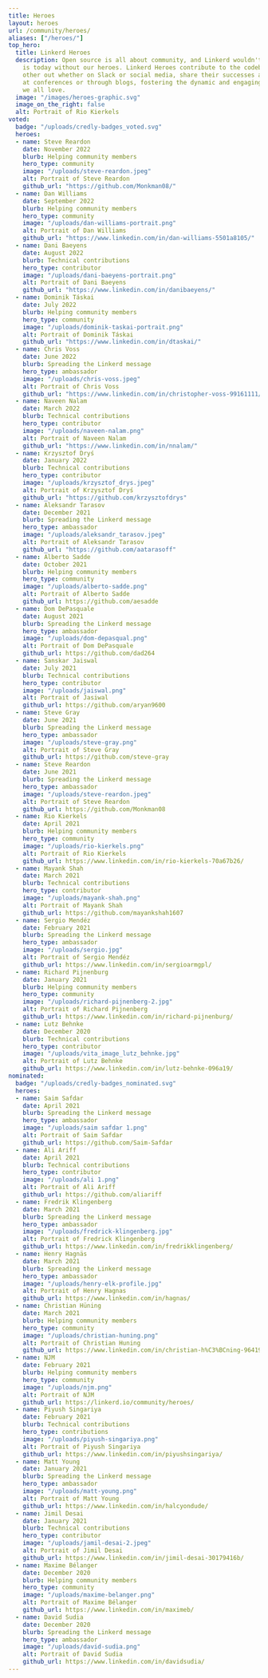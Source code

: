 ```yaml
---
title: Heroes
layout: heroes
url: /community/heroes/
aliases: ["/heroes/"]
top_hero:
  title: Linkerd Heroes
  description: Open source is all about community, and Linkerd wouldn't be what it
    is today without our heroes. Linkerd Heroes contribute to the codebase, help each
    other out whether on Slack or social media, share their successes and failures
    at conferences or through blogs, fostering the dynamic and engaging community
    we all love.
  image: "/images/heroes-graphic.svg"
  image_on_the_right: false
  alt: Portrait of Rio Kierkels
voted:
  badge: "/uploads/credly-badges_voted.svg"
  heroes:
  - name: Steve Reardon
    date: November 2022
    blurb: Helping community members
    hero_type: community
    image: "/uploads/steve-reardon.jpeg"
    alt: Portrait of Steve Reardon
    github_url: "https://github.com/Monkman08/"
  - name: Dan Williams
    date: September 2022
    blurb: Helping community members
    hero_type: community
    image: "/uploads/dan-williams-portrait.png"
    alt: Portrait of Dan Williams
    github_url: "https://www.linkedin.com/in/dan-williams-5501a8105/"
  - name: Dani Baeyens
    date: August 2022
    blurb: Technical contributions
    hero_type: contributor
    image: "/uploads/dani-baeyens-portrait.png"
    alt: Portrait of Dani Baeyens
    github_url: "https://www.linkedin.com/in/danibaeyens/"
  - name: Dominik Táskai
    date: July 2022
    blurb: Helping community members
    hero_type: community
    image: "/uploads/dominik-taskai-portrait.png"
    alt: Portrait of Dominik Táskai
    github_url: "https://www.linkedin.com/in/dtaskai/"
  - name: Chris Voss
    date: June 2022
    blurb: Spreading the Linkerd message
    hero_type: ambassador
    image: "/uploads/chris-voss.jpeg"
    alt: Portrait of Chris Voss
    github_url: "https://www.linkedin.com/in/christopher-voss-99161111/"
  - name: Naveen Nalam
    date: March 2022
    blurb: Technical contributions
    hero_type: contributor
    image: "/uploads/naveen-nalam.png"
    alt: Portrait of Naveen Nalam
    github_url: "https://www.linkedin.com/in/nnalam/"
  - name: Krzysztof Dryś
    date: January 2022
    blurb: Technical contributions
    hero_type: contributor
    image: "/uploads/krzysztof_drys.jpeg"
    alt: Portrait of Krzysztof Dryś
    github_url: "https://github.com/krzysztofdrys"
  - name: Aleksandr Tarasov
    date: December 2021
    blurb: Spreading the Linkerd message
    hero_type: ambassador
    image: "/uploads/aleksandr_tarasov.jpeg"
    alt: Portrait of Aleksandr Tarasov
    github_url: "https://github.com/aatarasoff"
  - name: Alberto Sadde
    date: October 2021
    blurb: Helping community members
    hero_type: community
    image: "/uploads/alberto-sadde.png"
    alt: Portrait of Alberto Sadde
    github_url: https://github.com/aesadde
  - name: Dom DePasquale
    date: August 2021
    blurb: Spreading the Linkerd message
    hero_type: ambassador
    image: "/uploads/dom-depasqual.png"
    alt: Portrait of Dom DePasquale
    github_url: https://github.com/dad264
  - name: Sanskar Jaiswal
    date: July 2021
    blurb: Technical contributions
    hero_type: contributor
    image: "/uploads/jaiswal.png"
    alt: Portrait of Jasiwal
    github_url: https://github.com/aryan9600
  - name: Steve Gray
    date: June 2021
    blurb: Spreading the Linkerd message
    hero_type: ambassador
    image: "/uploads/steve-gray.png"
    alt: Portrait of Steve Gray
    github_url: https://github.com/steve-gray
  - name: Steve Reardon
    date: June 2021
    blurb: Spreading the Linkerd message
    hero_type: ambassador
    image: "/uploads/steve-reardon.jpeg"
    alt: Portrait of Steve Reardon
    github_url: https://github.com/Monkman08
  - name: Rio Kierkels
    date: April 2021
    blurb: Helping community members
    hero_type: community
    image: "/uploads/rio-kierkels.png"
    alt: Portrait of Rio Kierkels
    github_url: https://www.linkedin.com/in/rio-kierkels-70a67b26/
  - name: Mayank Shah
    date: March 2021
    blurb: Technical contributions
    hero_type: contributor
    image: "/uploads/mayank-shah.png"
    alt: Portrait of Mayank Shah
    github_url: https://github.com/mayankshah1607
  - name: Sergio Mendéz
    date: February 2021
    blurb: Spreading the Linkerd message
    hero_type: ambassador
    image: "/uploads/sergio.jpg"
    alt: Portrait of Sergio Mendéz
    github_url: https://www.linkedin.com/in/sergioarmgpl/
  - name: Richard Pijnenburg
    date: January 2021
    blurb: Helping community members
    hero_type: community
    image: "/uploads/richard-pijnenberg-2.jpg"
    alt: Portrait of Richard Pijnenberg
    github_url: https://www.linkedin.com/in/richard-pijnenburg/
  - name: Lutz Behnke
    date: December 2020
    blurb: Technical contributions
    hero_type: contributor
    image: "/uploads/vita_image_lutz_behnke.jpg"
    alt: Portrait of Lutz Behnke
    github_url: https://www.linkedin.com/in/lutz-behnke-096a19/
nominated:
  badge: "/uploads/credly-badges_nominated.svg"
  heroes:
  - name: Saim Safdar
    date: April 2021
    blurb: Spreading the Linkerd message
    hero_type: ambassador
    image: "/uploads/saim safdar 1.png"
    alt: Portrait of Saim Safdar
    github_url: https://github.com/Saim-Safdar
  - name: Ali Ariff
    date: April 2021
    blurb: Technical contributions
    hero_type: contributor
    image: "/uploads/ali 1.png"
    alt: Portrait of Ali Ariff
    github_url: https://github.com/aliariff
  - name: Fredrik Klingenberg
    date: March 2021
    blurb: Spreading the Linkerd message
    hero_type: ambassador
    image: "/uploads/fredrick-klingenberg.jpg"
    alt: Portrait of Fredrick Klingenberg
    github_url: https://www.linkedin.com/in/fredrikklingenberg/
  - name: Henry Hagnäs
    date: March 2021
    blurb: Spreading the Linkerd message
    hero_type: ambassador
    image: "/uploads/henry-elk-profile.jpg"
    alt: Portrait of Henry Hagnas
    github_url: https://www.linkedin.com/in/hagnas/
  - name: Christian Hüning
    date: March 2021
    blurb: Helping community members
    hero_type: community
    image: "/uploads/christian-huning.png"
    alt: Portrait of Christian Huning
    github_url: https://www.linkedin.com/in/christian-h%C3%BCning-964191a3/
  - name: NJM
    date: February 2021
    blurb: Helping community members
    hero_type: community
    image: "/uploads/njm.png"
    alt: Portrait of NJM
    github_url: https://linkerd.io/community/heroes/
  - name: Piyush Singariya
    date: February 2021
    blurb: Technical contributions
    hero_type: contributions
    image: "/uploads/piyush-singariya.png"
    alt: Portrait of Piyush Singariya
    github_url: https://www.linkedin.com/in/piyushsingariya/
  - name: Matt Young
    date: January 2021
    blurb: Spreading the Linkerd message
    hero_type: ambassador
    image: "/uploads/matt-young.png"
    alt: Portrait of Matt Young
    github_url: https://www.linkedin.com/in/halcyondude/
  - name: Jimil Desai
    date: January 2021
    blurb: Technical contributions
    hero_type: contributor
    image: "/uploads/jamil-desai-2.jpeg"
    alt: Portrait of Jimil Desai
    github_url: https://www.linkedin.com/in/jimil-desai-30179416b/
  - name: Maxime Bélanger
    date: December 2020
    blurb: Helping community members
    hero_type: community
    image: "/uploads/maxime-belanger.png"
    alt: Portrait of Maxime Bélanger
    github_url: https://www.linkedin.com/in/maximeb/
  - name: David Sudia
    date: December 2020
    blurb: Spreading the Linkerd message
    hero_type: ambassador
    image: "/uploads/david-sudia.png"
    alt: Portrait of David Sudia
    github_url: https://www.linkedin.com/in/davidsudia/
---
```

